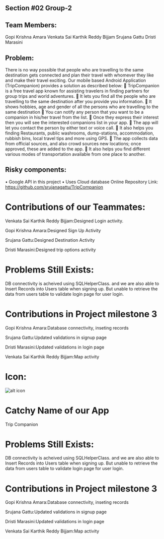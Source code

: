 ## Section #02 Group-2
## Team Members:
Gopi Krishna Amara
Venkata Sai Karthik Reddy Bijjam
Srujana Gattu
Dristi Marasini


## Problem: 
There is no way possible that people who are travelling to the same destination gets connected and plan their travel with whomever they like and make their travel exciting. Our mobile based Android Application (TripCompanion) provides a solution as described below:
	TripCompanion is a free travel app known for assisting travelers in finding partners for group trips and world adventures.
	It lets you find all the people who are travelling to the same destination after you provide you information.
	It shows hobbies, age and gender of all the persons who are travelling to the same destination
	You can notify any person that you want to be a companion in his/her travel from the list.
	Once they express their interest then you will see the interested companions list in your app.
	The app will let you contact the person by either text or voice call.
	It also helps you finding Restaurants, public washrooms, dump-stations, accommodation, rubbish bins, local travel tips and more using GPS.
	The app collects data from official sources, and also crowd sources new locations; once approved, these are added to the app.
	It also helps you find different various modes of transportation available from one place to another.
## Risky components:
•	Google API in this project 
•	Uses Cloud database
Online Repository Link:
https://github.com/srujanagattu/TripCompanion

# Contributions of our Teammates:

Venkata Sai Karthik Reddy Bijjam:Designed Login activity.

Gopi Krishna Amara:Designed Sign Up Activity

Srujana Gattu:Designed Destination Activity

Dristi Marasini:Designed trip options activity

 
 
 # Problems Still Exists: 
 DB connectivity is acheived using SQLHelperClass. and we are also able to Insert Records into Users table when signing up. But unable to retrieve the data from users table to validate login page for user login.
 
# Contributions in Project milestone 3

Gopi Krishna Amara:Database connectivity, inseting records

Srujana Gattu:Updated validations in signup page

Dristi Marasini:Updated validations in login page	

Venkata Sai Karthik Reddy Bijjam:Map activity


# Icon:
![alt icon](https://github.com/srujanagattu/TripCompanion/blob/master/start.png)

# Catchy Name of our App
Trip Companion

# Problems Still Exists: 
 DB connectivity is acheived using SQLHelperClass. and we are also able to Insert Records into Users table when signing up. But unable to retrieve the data from users table to validate login page for user login.
 
# Contributions in Project milestone 3

Gopi Krishna Amara:Database connectivity, inseting records

Srujana Gattu:Updated validations in signup page

Dristi Marasini:Updated validations in login page	

Venkata Sai Karthik Reddy Bijjam:Map activity
